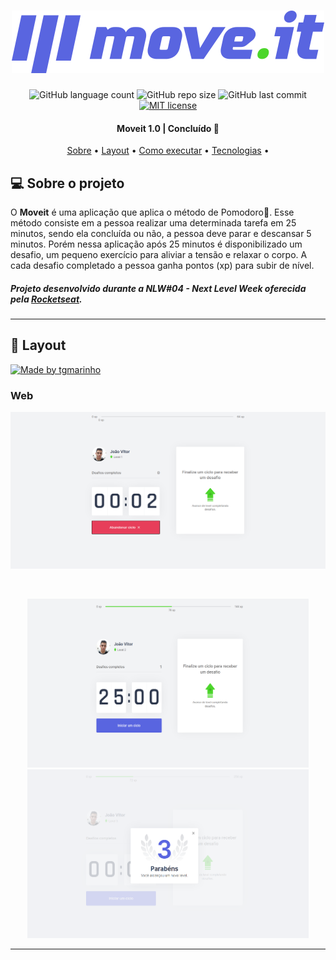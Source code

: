 <h1 align="center">
  <img src="./public/logo-full.svg"/>
</h1>
<p align="center">
  <a>
    <img alt="GitHub language count" src="https://img.shields.io/github/languages/count/joaovitorJS/nlw-04-moveit">
  </a>
  <a>
    <img alt="GitHub repo size" src="https://img.shields.io/github/repo-size/joaovitorJS/nlw-04-moveit">
  </a>
  <a>
    <img alt="GitHub last commit" src="https://img.shields.io/github/last-commit/joaovitorJS/nlw-04-moveit">
  </a>
  <a href="https://lbesson.mit-license.org/" target="_blank">
    <img alt="MIT license" src="https://img.shields.io/badge/License-MIT-blue.svg">
  </a>
</p>

<h4 align="center"> 
 Moveit 1.0 | Concluído 🚀 
</h4>

<p align="center">
 <a href="#-sobre-o-projeto">Sobre</a> •
 <a href="#-layout">Layout</a> • 
 <a href="#-como-executar-o-projeto">Como executar</a> • 
 <a href="#-tecnologias">Tecnologias</a> •
</p>

## 💻 Sobre o projeto
O **Moveit** é uma aplicação que aplica o método de Pomodoro🍎. Esse método consiste em a pessoa realizar uma determinada tarefa em 25 minutos, sendo ela concluída ou não, a pessoa deve parar e descansar 5 minutos.
Porém nessa aplicação após 25 minutos é disponibilizado um desafio, um pequeno exercício para aliviar a tensão e relaxar o corpo. A cada desafio completado a pessoa ganha pontos (xp) para subir de nível.
<br>
##### Projeto desenvolvido durante a **NLW#04 - Next Level Week** oferecida pela [Rocketseat](https://rocketseat.com.br/).

---

## 🎨 Layout
<a href="https://www.figma.com/file/ge20pu3ofMOKoliUyKx1Nl/Move.it-1.0?node-id=160%3A2761">
  <img alt="Made by tgmarinho" src="https://img.shields.io/badge/Acessar%20Layout%20-Figma-%2304D361">
</a>

### Web

<p align="center">
  <img src="./public/plus/demo.gif" alt="Demostração de uso" title="Exemplo do App Web" width="900px"/>
</p>
 <br>
 <p align="center">
    <img src="./public/plus/layout.png" alt="Layout Inicial" width="450px" height="270px"/>
    <img src="./public/plus/layout3.png" alt="Subindo de Level" width="450px" height="270px"/>
 </p>
 
---
